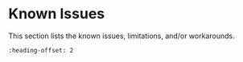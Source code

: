 # Known Issues

This section lists the known issues, limitations, and/or workarounds.

```{include} /release/known_issues/printf_issue_for_program_address_space.md
:heading-offset: 2
```
